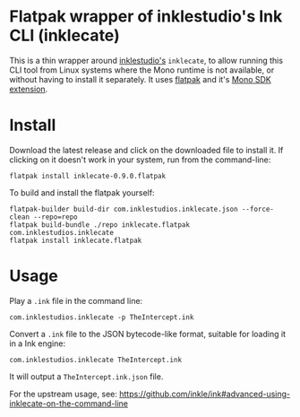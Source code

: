 # Flatpak wrapper of inklestudio's Ink CLI (inklecate)

This is a thin wrapper around
[inklestudio's](https://www.inklestudios.com/) `inklecate`, to allow
running this CLI tool from Linux systems where the Mono runtime is not
available, or without having to install it separately. It uses
[flatpak](https://flatpak.org/) and it's [Mono SDK
extension](https://github.com/flathub/org.freedesktop.Sdk.Extension.mono5).

# Install

Download the latest release and click on the downloaded file to
install it. If clicking on it doesn't work in your system, run from
the command-line:

    flatpak install inklecate-0.9.0.flatpak

To build and install the flatpak yourself:

    flatpak-builder build-dir com.inklestudios.inklecate.json --force-clean --repo=repo
    flatpak build-bundle ./repo inklecate.flatpak com.inklestudios.inklecate
    flatpak install inklecate.flatpak

# Usage

Play a `.ink` file in the command line:

    com.inklestudios.inklecate -p TheIntercept.ink

Convert a `.ink` file to the JSON bytecode-like format, suitable for
loading it in a Ink engine:

    com.inklestudios.inklecate TheIntercept.ink

It will output a `TheIntercept.ink.json` file.

For the upstream usage, see:
https://github.com/inkle/ink#advanced-using-inklecate-on-the-command-line
